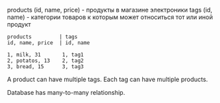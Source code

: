 products (id, name, price) - продукты в магазине электроники
tags (id, name) - категории товаров к которым может относиться тот или иной продукт

```
products         | tags         
id, name, price  | id, name
                
1, milk, 31       1, tag1
2, potatos, 13    2, tag2
3, bread, 15      3, tag3
```

A product can have multiple tags.
Each tag can have multiple products.

Database has many-to-many relationship.

